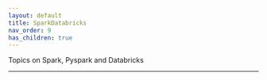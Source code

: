 ```yaml
---
layout: default
title: SparkDatabricks
nav_order: 9
has_children: true
---
```


Topics on Spark, Pyspark and Databricks

---